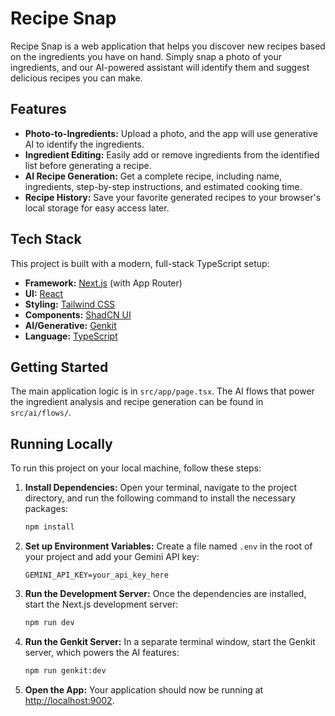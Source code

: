 # Recipe Snap

Recipe Snap is a web application that helps you discover new recipes based on the ingredients you have on hand. Simply snap a photo of your ingredients, and our AI-powered assistant will identify them and suggest delicious recipes you can make.

## Features

- **Photo-to-Ingredients:** Upload a photo, and the app will use generative AI to identify the ingredients.
- **Ingredient Editing:** Easily add or remove ingredients from the identified list before generating a recipe.
- **AI Recipe Generation:** Get a complete recipe, including name, ingredients, step-by-step instructions, and estimated cooking time.
- **Recipe History:** Save your favorite generated recipes to your browser's local storage for easy access later.

## Tech Stack

This project is built with a modern, full-stack TypeScript setup:

- **Framework:** [Next.js](https://nextjs.org/) (with App Router)
- **UI:** [React](https://react.dev/)
- **Styling:** [Tailwind CSS](https://tailwindcss.com/)
- **Components:** [ShadCN UI](https://ui.shadcn.com/)
- **AI/Generative:** [Genkit](https://firebase.google.com/docs/genkit)
- **Language:** [TypeScript](https://www.typescriptlang.org/)

## Getting Started

The main application logic is in `src/app/page.tsx`. The AI flows that power the ingredient analysis and recipe generation can be found in `src/ai/flows/`.

## Running Locally

To run this project on your local machine, follow these steps:

1.  **Install Dependencies:**
    Open your terminal, navigate to the project directory, and run the following command to install the necessary packages:
    ```bash
    npm install
    ```

2.  **Set up Environment Variables:**
    Create a file named `.env` in the root of your project and add your Gemini API key:
    ```
    GEMINI_API_KEY=your_api_key_here
    ```

3.  **Run the Development Server:**
    Once the dependencies are installed, start the Next.js development server:
    ```bash
    npm run dev
    ```

4.  **Run the Genkit Server:**
    In a separate terminal window, start the Genkit server, which powers the AI features:
    ```bash
    npm run genkit:dev
    ```

5.  **Open the App:**
    Your application should now be running at [http://localhost:9002](http://localhost:9002).
